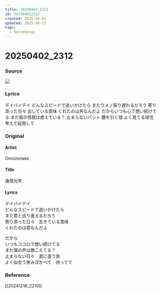 ```yaml
---
title: 20250402_2312
id: 202504022312
created: 2025-04-02
updated: 2025-06-17
tags:
  - RotomSongs
---
```

# 20250402_2312

### Source

![](https://x.com/Starlystrongest/status/1907436057924362283)

### Lyrics

デイバイデイ
どんなスピードで追いかけたら
またウメノ振り遅れるだろう
寄り添った日々 出している意味
くれたのは丼なんだよ
だからいつも心で想い続けてる
まだ肩の怪我は癒えている？
止まらないバット 腰を引く球
よく見てる球児 考えて起用して

### Original

#### Artist

Omoinotake

#### Title

幾億光年

#### Lyrics

デイバイデイ  
どんなスピードで追いかけたら  
また君と巡り逢えるだろう  
寄り添った日々　生きている意味  
くれたのは君なんだよ  
  
だから  
いつもココロで想い続けてる  
まだ僕の声は聴こえてる？  
止まらない日々　君に逢う旅  
よく似合う笑み浮かべて　待ってて  

### Reference

[[20241218_2210]]